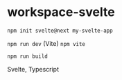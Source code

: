 # workspace-svelte

`npm init svelte@next my-svelte-app`

`npm run dev` (Vite)
`npm vite`


`npm run build`

Svelte, Typescript